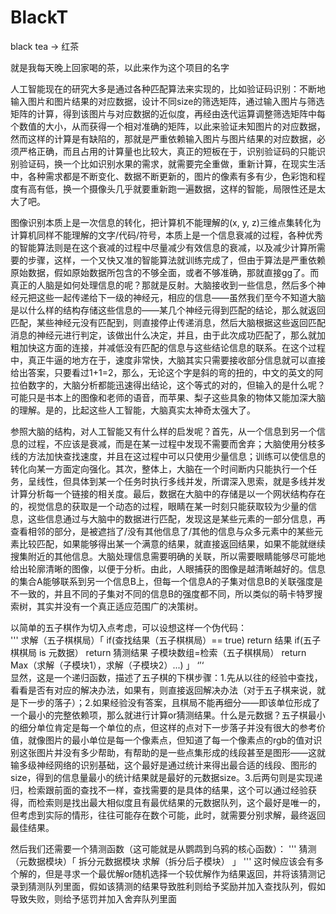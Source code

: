 # BlackT
black tea -> 红茶  

就是我每天晚上回家喝的茶，以此来作为这个项目的名字  

人工智能现在的研究大多是通过各种匹配算法来实现的，比如验证码识别：不断地输入图片和图片结果的对应数据，设计不同size的筛选矩阵，通过输入图片与筛选矩阵的计算，得到该图片与对应数据的近似度，再经由迭代运算调整筛选矩阵中每个数值的大小，从而获得一个相对准确的矩阵，以此来验证未知图片的对应数据，然而这样的计算是有缺陷的，那就是严重依赖输入图片与图片结果的对应数据，必须严格正确，而且占用的计算量也比较大，真正的短板在于，识别验证码的只能识别验证码，换一个比如识别水果的需求，就需要完全重做，重新计算，在现实生活中，各种需求都是不断变化、数据不断更新的，图片的像素有多有少，色彩饱和程度有高有低，换一个摄像头几乎就要重新跑一遍数据，这样的智能，局限性还是太大了吧。  

图像识别本质上是一次信息的转化，把计算机不能理解的(x, y, z)三维点集转化为计算机同样不能理解的文字/代码/符号，本质上是一个信息衰减的过程，各种优秀的智能算法则是在这个衰减的过程中尽量减少有效信息的衰减，以及减少计算所需要的步骤，这样，一个又快又准的智能算法就训练完成了，但由于算法是严重依赖原始数据，假如原始数据所包含的不够全面，或者不够准确，那就直接gg了。而真正的人脑是如何处理信息的呢？那就是反射。大脑接收到一些信息，然后多个神经元把这些一起传递给下一级的神经元，相应的信息——虽然我们至今不知道大脑是以什么样的结构存储这些信息的——某几个神经元得到匹配的结论，那么就返回匹配，某些神经元没有匹配到，则直接停止传递消息，然后大脑根据这些返回匹配消息的神经元进行判定，该做出什么决定，并且，由于此次成功匹配了，那么就加粗加快这方面的连接，并减低没有匹配的信息与这些结论信息的联系。在这个过程中，真正牛逼的地方在于，速度非常快，大脑其实只需要接收部分信息就可以直接给出答案，只要看过1+1=2，那么，无论这个字是斜的弯的扭的，中文的英文的阿拉伯数字的，大脑分析都能迅速得出结论，这个等式的对的，但输入的是什么呢？可能只是书本上的图像和老师的语音，而苹果、梨子这些具象的物体又能加深大脑的理解。是的，比起这些人工智能，大脑真实太神奇太强大了。  

参照大脑的结构，对人工智能又有什么样的启发呢？首先，从一个信息到另一个信息的过程，不应该是衰减，而是在某一过程中发现不需要而舍弃；大脑使用分枝多线的方法加快查找速度，并且在这过程中可以只使用少量信息；训练可以使信息的转化向某一方面定向强化。其次，整体上，大脑在一个时间断内只能执行一个任务，呈线性，但具体到某一个任务时执行多线并发，所谓深入思索，就是多线并发计算分析每一个链接的相关度。最后，数据在大脑中的存储是以一个网状结构存在的，视觉信息的获取是一个动态的过程，眼睛在某一时刻只能获取较为少量的信息，这些信息通过与大脑中的数据进行匹配，发现这是某些元素的一部分信息，再查看相邻的部分，是被遮挡了/没有其他信息了/其他的信息与众多元素中的某些元素比较匹配，如果能够得出某一个满意的结果，就直接返回结果，如果不能就继续搜集附近的其他信息。大脑处理信息需要明确的关联，所以需要眼睛能够尽可能地给出轮廓清晰的图像，以便于分析。由此，人眼捕获的图像是越清晰越好的。信息的集合A能够联系到另一个信息B上，但每一个信息A的子集对信息B的关联强度是不一致的，并且不同的子集对不同的信息B的强度都不同，所以类似的萌卡特罗搜索树，其实并没有一个真正适应范围广的决策树。  

以简单的五子棋作为切入点考虑，可以设想这样一个伪代码：  
'''
求解（五子棋棋局）「
	if(查找结果（五子棋棋局）== true)
		return 结果
	if(五子棋棋局 is 元数据）
		return 猜测结果
    子模块数组=检索（五子棋棋局）
	return Max（求解（子模块1），求解（子模块2）...)
」
‘’‘  
显然，这是一个递归函数，描述了五子棋的下棋步骤：1.先从以往的经验中查找，看看是否有对应的解决办法，如果有，则直接返回解决办法（对于五子棋来说，就是下一步的落子）；2.如果经验没有答案，且棋局不能再细分——即该单位形成了一个最小的完整依赖项，那么就进行计算or猜测结果。什么是元数据？五子棋最小的细分单位肯定是每一个单位的点，但这样的点对下一步落子并没有很大的参考价值，就像图片的最小单位是每一个像素点，但知道了每一个像素点的rgb的值对识别这张图片并没有多少帮助，有帮助的是一些点集形成的线段甚至是图形——这就输多级神经网络的识别基础，这个最好是通过统计来得出最合适的线段、图形的size，得到的信息量最小的统计结果就是最好的元数据size。3.后两句则是实现递归，检索跟前面的查找不一样，查找需要的是具体的结果，这个可以通过经验获得，而检索则是找出最大相似度且有最优结果的元数据队列，这个最好是唯一的，但考虑到实际的情形，往往可能存在数个可能，此时，就需要分别求解，最终返回最佳结果。  

然后我们还需要一个猜测函数（这可能就是从鹦鹉到乌鸦的核心函数）：
'''
猜测（元数据模块）「
	拆分元数据模块
	求解（拆分后子模块）
」
'''
这时候应该会有多个解的，但是寻求一个最优解or随机选择一个较优解作为结果返回，并将该猜测记录到猜测队列里面，假如该猜测的结果导致胜利则给予奖励并加入查找队列，假如导致失败，则给予惩罚并加入舍弃队列里面  


